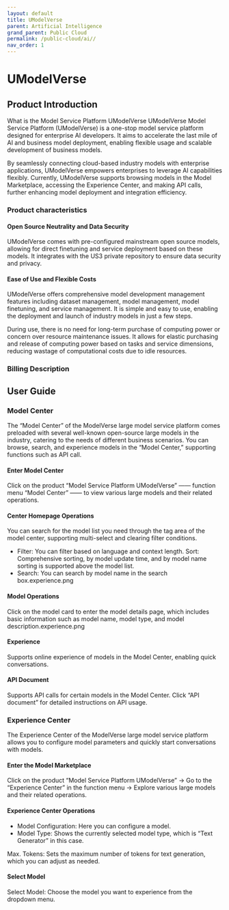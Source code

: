 ```yaml
---
layout: default
title: UModelVerse
parent: Artificial Intelligence
grand_parent: Public Cloud
permalink: /public-cloud/ai//
nav_order: 1
---
```

# UModelVerse
## Product Introduction
What is the Model Service Platform UModelVerse
UModelVerse Model Service Platform (UModelVerse) is a one-stop model service platform designed for enterprise AI developers. It aims to accelerate the last mile of AI and business model deployment, enabling flexible usage and scalable development of business models.

By seamlessly connecting cloud-based industry models with enterprise applications, UModelVerse empowers enterprises to leverage AI capabilities flexibly. Currently, UModelVerse supports browsing models in the Model Marketplace, accessing the Experience Center, and making API calls, further enhancing model deployment and integration efficiency.
### Product characteristics
#### Open Source Neutrality and Data Security
UModelVerse comes with pre-configured mainstream open source models, allowing for direct finetuning and service deployment based on these models. It integrates with the US3 private repository to ensure data security and privacy.

#### Ease of Use and Flexible Costs
UModelVerse offers comprehensive model development management features including dataset management, model management, model finetuning, and service management. It is simple and easy to use, enabling the deployment and launch of industry models in just a few steps.

During use, there is no need for long-term purchase of computing power or concern over resource maintenance issues. It allows for elastic purchasing and release of computing power based on tasks and service dimensions, reducing wastage of computational costs due to idle resources.

### Billing Description
## User Guide
### Model Center
The “Model Center” of the ModelVerse large model service platform comes preloaded with several well-known open-source large models in the industry, catering to the needs of different business scenarios. You can browse, search, and experience models in the “Model Center,” supporting functions such as API call.

#### Enter Model Center
Click on the product “Model Service Platform UModelVerse” —— function menu “Model Center” —— to view various large models and their related operations.

#### Center Homepage Operations
You can search for the model list you need through the tag area of the model center, supporting multi-select and clearing filter conditions.

- Filter: You can filter based on language and context length.
Sort: Comprehensive sorting, by model update time, and by model name sorting is supported above the model list.
- Search: You can search by model name in the search box.experience.png

#### Model Operations
Click on the model card to enter the model details page, which includes basic information such as model name, model type, and model description.experience.png

#### Experience
Supports online experience of models in the Model Center, enabling quick conversations.

#### API Document
Supports API calls for certain models in the Model Center. Click “API document” for detailed instructions on API usage.

### Experience Center
The Experience Center of the ModelVerse large model service platform allows you to configure model parameters and quickly start conversations with models.

#### Enter the Model Marketplace
Click on the product “Model Service Platform UModelVerse” → Go to the “Experience Center” in the function menu → Explore various large models and their related operations.


#### Experience Center Operations

- Model Configuration: Here you can configure a model.
- Model Type: Shows the currently selected model type, which is “Text Generator” in this case.

Max. Tokens: Sets the maximum number of tokens for text generation, which you can adjust as needed.

#### Select Model
Select Model: Choose the model you want to experience from the dropdown menu.